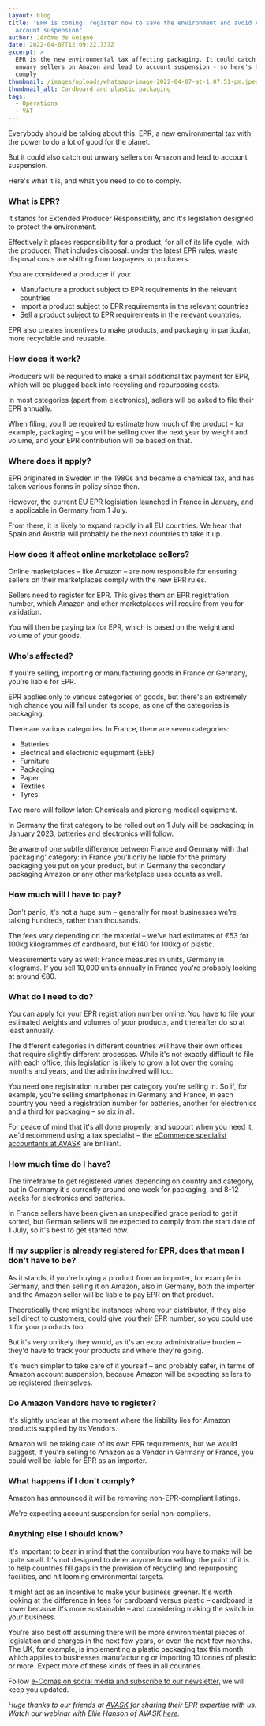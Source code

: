 ```yaml
---
layout: blog
title: "EPR is coming: register now to save the environment and avoid Amazon
  account suspension"
author: Jérôme de Guigné
date: 2022-04-07T12:09:22.737Z
excerpt: >
  EPR is the new environmental tax affecting packaging. It could catch out
  unwary sellers on Amazon and lead to account suspension - so here's how to
  comply
thumbnail: /images/uploads/whatsapp-image-2022-04-07-at-1.07.51-pm.jpeg
thumbnail_alt: Cardboard and plastic packaging
tags:
  - Operations
  - VAT
---
```

<!--StartFragment-->

Everybody should be talking about this: EPR, a new environmental tax with the power to do a lot of good for the planet.

But it could also catch out unwary sellers on Amazon and lead to account suspension.

Here's what it is, and what you need to do to comply.

### What is EPR?

It stands for Extended Producer Responsibility, and it's legislation designed to protect the environment.

Effectively it places responsibility for a product, for all of its life cycle, with the producer. That includes disposal: under the latest EPR rules, waste disposal costs are shifting from taxpayers to producers.

You are considered a producer if you:

* Manufacture a product subject to EPR requirements in the relevant countries 
* Import a product subject to EPR requirements in the relevant countries 
* Sell a product subject to EPR requirements in the relevant countries. 

EPR also creates incentives to make products, and packaging in particular, more recyclable and reusable.

### How does it work?

Producers will be required to make a small additional tax payment for EPR, which will be plugged back into recycling and repurposing costs.

In most categories (apart from electronics), sellers will be asked to file their EPR annually.

When filing, you'll be required to estimate how much of the product – for example, packaging – you will be selling over the next year by weight and volume, and your EPR contribution will be based on that.

### Where does it apply?

EPR originated in Sweden in the 1980s and became a chemical tax, and has taken various forms in policy since then.

However, the current EU EPR legislation launched in France in January, and is applicable in Germany from 1 July.

From there, it is likely to expand rapidly in all EU countries. We hear that Spain and Austria will probably be the next countries to take it up.

### How does it affect online marketplace sellers?

Online marketplaces – like Amazon – are now responsible for ensuring sellers on their marketplaces comply with the new EPR rules.

Sellers need to register for EPR. This gives them an EPR registration number, which Amazon and other marketplaces will require from you for validation.

You will then be paying tax for EPR, which is based on the weight and volume of your goods.

### Who's affected?

If you're selling, importing or manufacturing goods in France or Germany, you're liable for EPR.

EPR applies only to various categories of goods, but there's an extremely high chance you will fall under its scope, as one of the categories is packaging.

There are various categories. In France, there are seven categories:

* Batteries
* Electrical and electronic equipment (EEE)
* Furniture
* Packaging
* Paper
* Textiles
* Tyres.

Two more will follow later: Chemicals and piercing medical equipment.

In Germany the first category to be rolled out on 1 July will be packaging; in January 2023, batteries and electronics will follow.

Be aware of one subtle difference between France and Germany with that 'packaging' category: in France you'll only be liable for the primary packaging you put on your product, but in Germany the secondary packaging Amazon or any other marketplace uses counts as well.

### How much will I have to pay?

Don't panic, it's not a huge sum – generally for most businesses we're talking hundreds, rather than thousands.

The fees vary depending on the material – we've had estimates of €53 for 100kg kilogrammes of cardboard, but €140 for 100kg of plastic.

Measurements vary as well: France measures in units, Germany in kilograms. If you sell 10,000 units annually in France you're probably looking at around €80.

### What do I need to do?

You can apply for your EPR registration number online. You have to file your estimated weights and volumes of your products, and thereafter do so at least annually.

The different categories in different countries will have their own offices that require slightly different processes. While it's not exactly difficult to file with each office, this legislation is likely to grow a lot over the coming months and years, and the admin involved will too.

You need one registration number per category you're selling in. So if, for example, you're selling smartphones in Germany and France, in each country you need a registration number for batteries, another for electronics and a third for packaging – so six in all.

For peace of mind that it's all done properly, and support when you need it, we'd recommend using a tax specialist – the [eCommerce specialist accountants at AVASK](https://www.avaskgroup.com/green-transition/epr/) are brilliant.

### How much time do I have?

The timeframe to get registered varies depending on country and category, but in Germany it's currently around one week for packaging, and 8-12 weeks for electronics and batteries.

In France sellers have been given an unspecified grace period to get it sorted, but German sellers will be expected to comply from the start date of 1 July, so it's best to get started now.

### If my supplier is already registered for EPR, does that mean I don't have to be?

As it stands, if you're buying a product from an importer, for example in Germany, and then selling it on Amazon, also in Germany, both the importer and the Amazon seller will be liable to pay EPR on that product.

Theoretically there might be instances where your distributor, if they also sell direct to customers, could give you their EPR number, so you could use it for your products too.

But it's very unlikely they would, as it's an extra administrative burden – they'd have to track your products and where they're going.

It's much simpler to take care of it yourself – and probably safer, in terms of Amazon account suspension, because Amazon will be expecting sellers to be registered themselves.

### Do Amazon Vendors have to register?

It's slightly unclear at the moment where the liability lies for Amazon products supplied by its Vendors.

Amazon will be taking care of its own EPR requirements, but we would suggest, if you're selling to Amazon as a Vendor in Germany or France, you could well be liable for EPR as an importer.

### What happens if I don't comply?

Amazon has announced it will be removing non-EPR-compliant listings.

We're expecting account suspension for serial non-compliers.

### Anything else I should know?

It's important to bear in mind that the contribution you have to make will be quite small. It's not designed to deter anyone from selling: the point of it is to help countries fill gaps in the provision of recycling and repurposing facilities, and hit looming environmental targets.

It might act as an incentive to make your business greener. It's worth looking at the difference in fees for cardboard versus plastic – cardboard is lower because it's more sustainable – and considering making the switch in your business.

You're also best off assuming there will be more environmental pieces of legislation and charges in the next few years, or even the next few months. The UK, for example, is implementing a plastic packaging tax this month, which applies to businesses manufacturing or importing 10 tonnes of plastic or more. Expect more of these kinds of fees in all countries.

Follow [e-Comas on social media and subscribe to our newsletter,](https://e-comas.com/resources.html) we will keep you updated.

*Huge thanks to our friends at [AVASK](https://www.avaskgroup.com/) for sharing their EPR expertise with us. Watch our webinar with Ellie Hanson of AVASK [here](https://www.youtube.com/watch?v=cRpHqZ6O_eE).*



<!--EndFragment-->